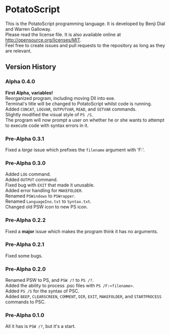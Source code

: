 # PotatoScript
This is the PotatoScript programming language.  It is developed by Benji Dial and Warren Galloway.  
Please read the license file.  It is also available online at <http://opensource.org/licenses/MIT>.  
Feel free to create issues and pull requests to the repository as long as they are relevant.

## Version History
### Alpha 0.4.0
**First Alpha, variables!**  
Reorganized program, including moving Dll into exe.  
Terminal's title will be changed to PotatoScript whilst code is running.  
Added `CONCAT`, `LOGVAR`, `OUTPUTVAR`, `READ`, and `SETVAR` commands.  
Slightly modified the visual style of `PS /S`.  
The program will now prompt a user on whether he or she wants to attempt to execute code with syntax errors in it.
### Pre-Alpha 0.3.1
Fixed a *large* issue which prefixes the `filename` argument with 'F:'.
### Pre-Alpha 0.3.0
Added `LOG` command.  
Added `OUTPUT` command.  
Fixed bug with `EXIT` that made it unusable.  
Added error handling for `MAKEFOLDER`.  
Renamed `PSWindows` to `PSWrapper`.  
Renamed `LanguageIno.txt` to `Syntax.txt`.  
Changed old PSW icon to new PS icon.  
### Pre-Alpha 0.2.2
Fixed a **major** issue which makes the program think it has no arguments.
### Pre-Alpha 0.2.1
Fixed some bugs.
### Pre-Alpha 0.2.0
Renamed PSW to PS, and `PSW /?` to `PS /?`.  
Added the ability to process .psc files with `PS /F:<filename>`.  
Added `PS /S` for the syntax of PSC.  
Added `BEEP`, `CLEARSCREEN`, `COMMENT`, `DIR`, `EXIT`, `MAKEFOLDER`, and `STARTPROCESS` commands to PSC.  
### Pre-Alpha 0.1.0
All it has is `PSW /?`, but it's a start.
